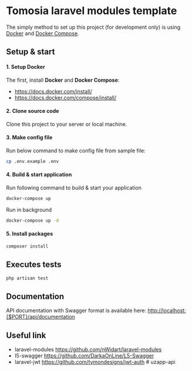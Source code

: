 # Tomosia laravel modules template

The simply method to set up this project (for development only) is using [Docker](https://docs.docker.com/) and [Docker Compose](https://docs.docker.com/compose/).

## Setup & start
#### 1. Setup Docker
The first, install **Docker** and **Docker Compose**:

- https://docs.docker.com/install/
- https://docs.docker.com/compose/install/

#### 2. Clone source code

Clone this project to your server or local machine.

#### 3. Make config file

Run below command to make config file from sample file:

```bash
cp .env.example .env
```

#### 4. Build & start application
Run following command to build & start your application

```bash
docker-compose up
```

Run in background

```bash
docker-compose up -d
```

#### 5. Install packages

```bash
composer install
```

## Executes tests
```bash
php artisan test
```

## Documentation
API documentation with Swagger format is available here: [http://localhost:{$PORT}/api/documentation](http://localhost:8080/api/documentation)

## Useful link
- laravel-modules https://github.com/nWidart/laravel-modules
- l5-swagger https://github.com/DarkaOnLine/L5-Swagger
- laravel-jwt https://github.com/tymondesigns/jwt-auth
#   u z a p p - a p i  
 